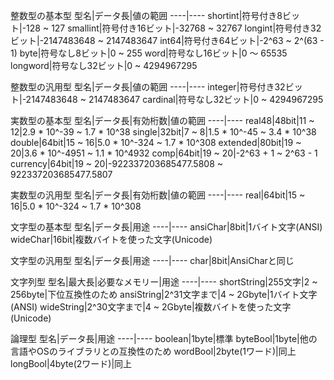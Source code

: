 整数型の基本型
型名|データ長|値の範囲
----|----
shortint|符号付き8ビット|-128 ~ 127
smallint|符号付き16ビット|-32768 ~ 32767
longint|符号付き32ビット|-2147483648 ~ 2147483647
int64|符号付き64ビット|-2^63 ~ 2^(63 - 1)
byte|符号なし8ビット|0 ~ 255
word|符号なし16ビット|0 〜 65535
longword|符号なし32ビット|0 ~ 4294967295

整数型の汎用型
型名|データ長|値の範囲
----|----
integer|符号付き32ビット|-2147483648 ~ 2147483647
cardinal|符号なし32ビット|0 ~ 4294967295

実数型の基本型
型名|データ長|有効桁数|値の範囲
----|----
real48|48bit|11 ~ 12|2.9 \* 10^-39 ~ 1.7 \* 10^38
single|32bit|7 ~ 8|1.5 \* 10^-45 ~ 3.4 \* 10^38
double|64bit|15 ~ 16|5.0 \* 10^-324 ~ 1.7 \* 10^308
extended|80bit|19 ~ 20|3.6 \* 10^-4951 ~ 1.1 \* 10^4932
comp|64bit|19 ~ 20|-2^63 + 1 ~ 2^63 - 1
currency|64bit|19 ~ 20|-922337203685477.5808 ~ 922337203685477.5807

実数型の汎用型
型名|データ長|有効桁数|値の範囲
----|----
real|64bit|15 ~ 16|5.0 \* 10^-324 ~ 1.7 \* 10^308

文字型の基本型
型名|データ長|用途
----|----
ansiChar|8bit|1バイト文字(ANSI)
wideChar|16bit|複数バイトを使った文字(Unicode)

文字型の汎用型
型名|データ長|用途
----|----
char|8bit|AnsiCharと同じ

文字列型
型名|最大長|必要なメモリー|用途
----|----
shortString|255文字|2 ~ 256byte|下位互換性のため
ansiString|2^31文字まで|4 ~ 2Gbyte|1バイト文字(ANSI)
wideString|2^30文字まで|4 ~ 2Gbyte|複数バイトを使った文字(Unicode)

論理型
型名|データ長|用途
----|----
boolean|1byte|標準
byteBool|1byte|他の言語やOSのライブラリとの互換性のため
wordBool|2byte(1ワード)|同上
longBool|4byte(2ワード)|同上
